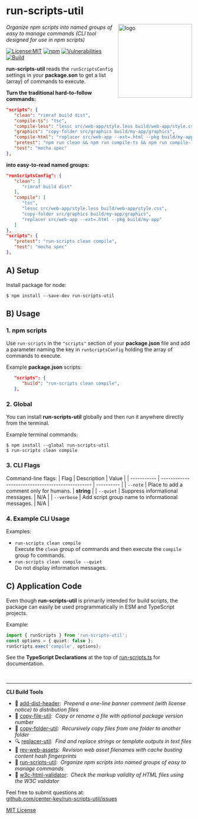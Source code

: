 # run-scripts-util
<img src=https://centerkey.com/graphics/center-key-logo.svg align=right width=200 alt=logo>

_Organize npm scripts into named groups of easy to manage commands (CLI tool designed for use in npm scripts)_

[![License:MIT](https://img.shields.io/badge/License-MIT-blue.svg)](https://github.com/center-key/run-scripts-util/blob/main/LICENSE.txt)
[![npm](https://img.shields.io/npm/v/run-scripts-util.svg)](https://www.npmjs.com/package/run-scripts-util)
[![Vulnerabilities](https://snyk.io/test/github/center-key/run-scripts-util/badge.svg)](https://snyk.io/test/github/center-key/run-scripts-util)
[![Build](https://github.com/center-key/run-scripts-util/workflows/build/badge.svg)](https://github.com/center-key/run-scripts-util/actions/workflows/run-spec-on-push.yaml)

**run-scripts-util** reads the `runScriptsConfig` settings in your **package.son** to get a list (array) of commands to execute.

**Turn the traditional hard-to-follow commands:**
```json
"scripts": {
   "clean": "rimraf build dist",
   "compile-ts": "tsc",
   "compile-less": "lessc src/web-app/style.less build/web-app/style.css",
   "graphics": "copy-folder src/graphics build/my-app/graphics",
   "compile-html": "replacer src/web-app --ext=.html --pkg build/my-app",
   "pretest": "npm run clean && npm run compile-ts && npm run compile-less && npm run graphics && npm run compile-html",
   "test": "mocha spec"
},
```
**into easy-to-read named groups:**
```json
"runScriptsConfig": {
   "clean": [
      "rimraf build dist"
   ],
   "compile": [
      "tsc",
      "lessc src/web-app/style.less build/web-app/style.css",
      "copy-folder src/graphics build/my-app/graphics",
      "replacer src/web-app --ext=.html --pkg build/my-app"
   ]
},
"scripts": {
   "pretest": "run-scripts clean compile",
   "test": "mocha spec"
},
```

## A) Setup
Install package for node:
```shell
$ npm install --save-dev run-scripts-util
```

## B) Usage
### 1. npm scripts
Use `run-scripts` in the `"scripts"` section of your **package.json** file and add a
parameter naming the key in `runScriptsConfig` holding the array of commands to execute.

Example **package.json** scripts:
```json
   "scripts": {
      "build": "run-scripts clean compile",
   },
```

### 2. Global
You can install **run-scripts-util** globally and then run it anywhere directly from the terminal.

Example terminal commands:
```shell
$ npm install --global run-scripts-util
$ run-scripts clean compile
```

### 3. CLI Flags
Command-line flags:
| Flag        | Description                                      | Value      |
| ----------- | ------------------------------------------------ | ---------- |
| `--note`    | Place to add a comment only for humans.          | **string** |
| `--quiet`   | Suppress informational messages.                 | N/A        |
| `--verbose` | Add script group name to informational messages. | N/A        |

### 4. Example CLI Usage
Examples:
   - `run-scripts clean compile`<br>
   Execute the `clean` group of commands and then execute the `compile` group fo commands.
   - `run-scripts clean compile --quiet`<br>
   Do not display information messages.

## C) Application Code
Even though **run-scripts-util** is primarily intended for build scripts, the package can easily be used programmatically in ESM and TypeScript projects.

Example:
``` typescript
import { runScripts } from 'run-scripts-util';
const options = { quiet: false };
runScripts.exec('compile', options);
```

See the **TypeScript Declarations** at the top of [run-scripts.ts](run-scripts.ts) for documentation.

<br>

---
**CLI Build Tools**
   - 🎋 [add-dist-header](https://github.com/center-key/add-dist-header):&nbsp; _Prepend a one-line banner comment (with license notice) to distribution files_
   - 📄 [copy-file-util](https://github.com/center-key/copy-file-util):&nbsp; _Copy or rename a file with optional package version number_
   - 📂 [copy-folder-util](https://github.com/center-key/copy-folder-util):&nbsp; _Recursively copy files from one folder to another folder_
   - 🔍 [replacer-util](https://github.com/center-key/replacer-util):&nbsp; _Find and replace strings or template outputs in text files_
   - 🔢 [rev-web-assets](https://github.com/center-key/rev-web-assets):&nbsp; _Revision web asset filenames with cache busting content hash fingerprints_
   - 🚆 [run-scripts-util](https://github.com/center-key/run-scripts-util):&nbsp; _Organize npm scripts into named groups of easy to manage commands_
   - 🚦 [w3c-html-validator](https://github.com/center-key/w3c-html-validator):&nbsp; _Check the markup validity of HTML files using the W3C validator_

Feel free to submit questions at:<br>
[github.com/center-key/run-scripts-util/issues](https://github.com/center-key/run-scripts-util/issues)

[MIT License](LICENSE.txt)

